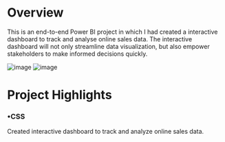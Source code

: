 <h1>Overview</h1>


This is an end-to-end Power BI project in which I had created a interactive dashboard to track and analyse online sales data. The interactive dashboard will not only streamline data visualization, but also empower stakeholders to make informed decisions quickly.

![image](https://github.com/Ajayraj520/Analysis-of-Ecommerce-sales-data-and-creation-of-a-interactive-dashboard-using-Power-BI/assets/150412227/822db98e-00a0-45e8-9936-c3860b24c7db)
![image](https://github.com/Ajayraj520/Analysis-of-Ecommerce-sales-data-and-creation-of-a-interactive-dashboard-using-Power-BI/assets/150412227/d7d4c721-e1a9-44ba-8f8b-a07fe6fc84b9)

<h1>Project Highlights</h1>


<h3>&bull;CSS</h3> Created interactive dashboard to track and analyze online sales data.
